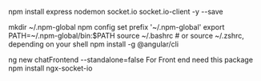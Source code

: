 npm install express nodemon socket.io socket.io-client -y --save


mkdir ~/.npm-global
npm config set prefix '~/.npm-global'
export PATH=~/.npm-global/bin:$PATH
source ~/.bashrc # or source ~/.zshrc, depending on your shell
npm install -g @angular/cli

ng new  chatFrontend --standalone=false 
For Front end  need this package
npm install ngx-socket-io